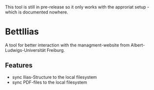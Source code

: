 This tool is still in pre-release so it only works with the approriat setup - which is documented nowhere.

# BettIlias

A tool for better interaction with the managment-website from Albert-Ludwigs-Universität Freiburg.


## Features
* sync Ilias-Structure to the local filesystem
* sync PDF-files to the local filesystem
